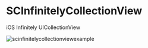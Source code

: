 # SCInfinitelyCollectionView
iOS Infinitely UICollectionView

![scinfinitelycollectionviewexample](https://cloud.githubusercontent.com/assets/7778891/21481691/bdbd9e82-cba5-11e6-984d-1eefa8266fc9.gif)
